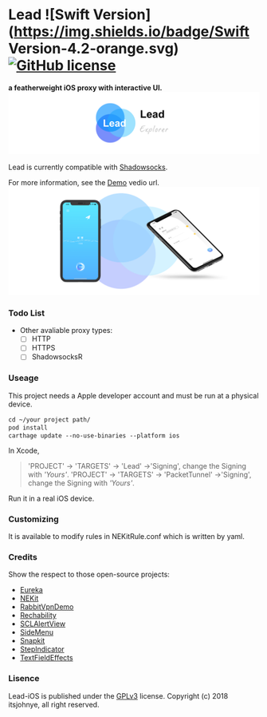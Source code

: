 

# Lead ![Swift Version](https://img.shields.io/badge/Swift Version-4.2-orange.svg) [![GitHub license](https://img.shields.io/badge/Lisence-GPLv3-blue.svg)](LICENSE.md)

**a featherweight iOS proxy with interactive UI.**
![](/images/header.png)

Lead is currently compatible with [Shadowsocks](https://shadowsocks.org/en/index.html).

For more information, see the [Demo](https://v.youku.com/v_show/id_XMzk0NDk5NjM2OA==.html?spm=a2h) vedio url.
![](/images/sample.png)


### Todo List
- Other avaliable proxy types:
  - [ ] HTTP
  - [ ] HTTPS
  - [ ] ShadowsocksR

### Useage

This project needs a Apple developer account and must be run at a physical device.
```
cd ~/your project path/
pod install
carthage update --no-use-binaries --platform ios
```

In Xcode,
>'PROJECT' -> 'TARGETS' -> 'Lead' ->'Signing', change the Signing with *'Yours'*.
>'PROJECT' -> 'TARGETS' -> 'PacketTunnel' ->'Signing', change the Signing with *'Yours'*.


Run it in a real iOS device.

### Customizing

It is available to modify rules in NEKitRule.conf which is written by yaml.



### Credits
Show the respect to those open-source projects:
- [Eureka](https://github.com/xmartlabs/Eureka)
- [NEKit](https://github.com/zhuhaow/NEKit)
- [RabbitVpnDemo](https://github.com/yichengchen/RabbitVpnDemo)
- [Rechability](https://github.com/ashleymills/Reachability.swift)
- [SCLAlertView](https://github.com/vikmeup/SCLAlertView-Swift)
- [SideMenu](https://github.com/jonkykong/SideMenu)
- [Snapkit](https://github.com/SnapKit/SnapKit)
- [StepIndicator](https://github.com/chenyun122/StepIndicator)
- [TextFieldEffects](https://github.com/raulriera/TextFieldEffects)

### Lisence
Lead-iOS is published under the [GPLv3](LICENSE.md) license.
Copyright (c) 2018 itsjohnye, all right reserved.
